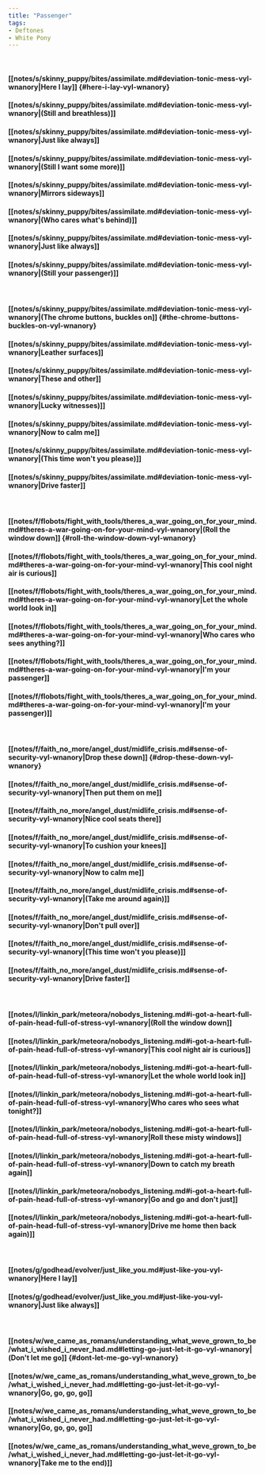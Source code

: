 ```yaml
---
title: "Passenger"
tags:
- Deftones
- White Pony
---
```

&nbsp;
#### [[notes/s/skinny_puppy/bites/assimilate.md#deviation-tonic-mess-vyl-wnanory|Here I lay]] {#here-i-lay-vyl-wnanory}
#### [[notes/s/skinny_puppy/bites/assimilate.md#deviation-tonic-mess-vyl-wnanory|(Still and breathless)]]
#### [[notes/s/skinny_puppy/bites/assimilate.md#deviation-tonic-mess-vyl-wnanory|Just like always]]
#### [[notes/s/skinny_puppy/bites/assimilate.md#deviation-tonic-mess-vyl-wnanory|(Still I want some more)]]
#### [[notes/s/skinny_puppy/bites/assimilate.md#deviation-tonic-mess-vyl-wnanory|Mirrors sideways]]
#### [[notes/s/skinny_puppy/bites/assimilate.md#deviation-tonic-mess-vyl-wnanory|(Who cares what's behind)]]
#### [[notes/s/skinny_puppy/bites/assimilate.md#deviation-tonic-mess-vyl-wnanory|Just like always]]
#### [[notes/s/skinny_puppy/bites/assimilate.md#deviation-tonic-mess-vyl-wnanory|(Still your passenger)]]
&nbsp;
#### [[notes/s/skinny_puppy/bites/assimilate.md#deviation-tonic-mess-vyl-wnanory|(The chrome buttons, buckles on]] {#the-chrome-buttons-buckles-on-vyl-wnanory}
#### [[notes/s/skinny_puppy/bites/assimilate.md#deviation-tonic-mess-vyl-wnanory|Leather surfaces]]
#### [[notes/s/skinny_puppy/bites/assimilate.md#deviation-tonic-mess-vyl-wnanory|These and other]]
#### [[notes/s/skinny_puppy/bites/assimilate.md#deviation-tonic-mess-vyl-wnanory|Lucky witnesses)]]
#### [[notes/s/skinny_puppy/bites/assimilate.md#deviation-tonic-mess-vyl-wnanory|Now to calm me]]
#### [[notes/s/skinny_puppy/bites/assimilate.md#deviation-tonic-mess-vyl-wnanory|(This time won't you please)]]
#### [[notes/s/skinny_puppy/bites/assimilate.md#deviation-tonic-mess-vyl-wnanory|Drive faster]]
&nbsp;
#### [[notes/f/flobots/fight_with_tools/theres_a_war_going_on_for_your_mind.md#theres-a-war-going-on-for-your-mind-vyl-wnanory|(Roll the window down]] {#roll-the-window-down-vyl-wnanory}
#### [[notes/f/flobots/fight_with_tools/theres_a_war_going_on_for_your_mind.md#theres-a-war-going-on-for-your-mind-vyl-wnanory|This cool night air is curious]]
#### [[notes/f/flobots/fight_with_tools/theres_a_war_going_on_for_your_mind.md#theres-a-war-going-on-for-your-mind-vyl-wnanory|Let the whole world look in]]
#### [[notes/f/flobots/fight_with_tools/theres_a_war_going_on_for_your_mind.md#theres-a-war-going-on-for-your-mind-vyl-wnanory|Who cares who sees anything?]]
#### [[notes/f/flobots/fight_with_tools/theres_a_war_going_on_for_your_mind.md#theres-a-war-going-on-for-your-mind-vyl-wnanory|I'm your passenger]]
#### [[notes/f/flobots/fight_with_tools/theres_a_war_going_on_for_your_mind.md#theres-a-war-going-on-for-your-mind-vyl-wnanory|I'm your passenger)]]
&nbsp;
#### [[notes/f/faith_no_more/angel_dust/midlife_crisis.md#sense-of-security-vyl-wnanory|Drop these down]] {#drop-these-down-vyl-wnanory}
#### [[notes/f/faith_no_more/angel_dust/midlife_crisis.md#sense-of-security-vyl-wnanory|Then put them on me]]
#### [[notes/f/faith_no_more/angel_dust/midlife_crisis.md#sense-of-security-vyl-wnanory|Nice cool seats there]]
#### [[notes/f/faith_no_more/angel_dust/midlife_crisis.md#sense-of-security-vyl-wnanory|To cushion your knees]]
#### [[notes/f/faith_no_more/angel_dust/midlife_crisis.md#sense-of-security-vyl-wnanory|Now to calm me]]
#### [[notes/f/faith_no_more/angel_dust/midlife_crisis.md#sense-of-security-vyl-wnanory|(Take me around again)]]
#### [[notes/f/faith_no_more/angel_dust/midlife_crisis.md#sense-of-security-vyl-wnanory|Don't pull over]]
#### [[notes/f/faith_no_more/angel_dust/midlife_crisis.md#sense-of-security-vyl-wnanory|(This time won't you please)]]
#### [[notes/f/faith_no_more/angel_dust/midlife_crisis.md#sense-of-security-vyl-wnanory|Drive faster]]
&nbsp;
#### [[notes/l/linkin_park/meteora/nobodys_listening.md#i-got-a-heart-full-of-pain-head-full-of-stress-vyl-wnanory|(Roll the window down]]
#### [[notes/l/linkin_park/meteora/nobodys_listening.md#i-got-a-heart-full-of-pain-head-full-of-stress-vyl-wnanory|This cool night air is curious]]
#### [[notes/l/linkin_park/meteora/nobodys_listening.md#i-got-a-heart-full-of-pain-head-full-of-stress-vyl-wnanory|Let the whole world look in]]
#### [[notes/l/linkin_park/meteora/nobodys_listening.md#i-got-a-heart-full-of-pain-head-full-of-stress-vyl-wnanory|Who cares who sees what tonight?]]
#### [[notes/l/linkin_park/meteora/nobodys_listening.md#i-got-a-heart-full-of-pain-head-full-of-stress-vyl-wnanory|Roll these misty windows]]
#### [[notes/l/linkin_park/meteora/nobodys_listening.md#i-got-a-heart-full-of-pain-head-full-of-stress-vyl-wnanory|Down to catch my breath again]]
#### [[notes/l/linkin_park/meteora/nobodys_listening.md#i-got-a-heart-full-of-pain-head-full-of-stress-vyl-wnanory|Go and go and don't just]]
#### [[notes/l/linkin_park/meteora/nobodys_listening.md#i-got-a-heart-full-of-pain-head-full-of-stress-vyl-wnanory|Drive me home then back again)]]
&nbsp;
#### [[notes/g/godhead/evolver/just_like_you.md#just-like-you-vyl-wnanory|Here I lay]]
#### [[notes/g/godhead/evolver/just_like_you.md#just-like-you-vyl-wnanory|Just like always]]
&nbsp;
#### [[notes/w/we_came_as_romans/understanding_what_weve_grown_to_be/what_i_wished_i_never_had.md#letting-go-just-let-it-go-vyl-wnanory|(Don't let me go]] {#dont-let-me-go-vyl-wnanory}
#### [[notes/w/we_came_as_romans/understanding_what_weve_grown_to_be/what_i_wished_i_never_had.md#letting-go-just-let-it-go-vyl-wnanory|Go, go, go, go]]
#### [[notes/w/we_came_as_romans/understanding_what_weve_grown_to_be/what_i_wished_i_never_had.md#letting-go-just-let-it-go-vyl-wnanory|Go, go, go, go]]
#### [[notes/w/we_came_as_romans/understanding_what_weve_grown_to_be/what_i_wished_i_never_had.md#letting-go-just-let-it-go-vyl-wnanory|Take me to the end)]]

